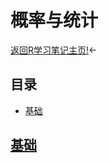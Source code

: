 # 概率与统计

[返回R学习笔记主页!](https://github.com/Happykelee/the-Study-of-R)<-


## 目录

* [基础](#基础)

## [基础](#目录)
